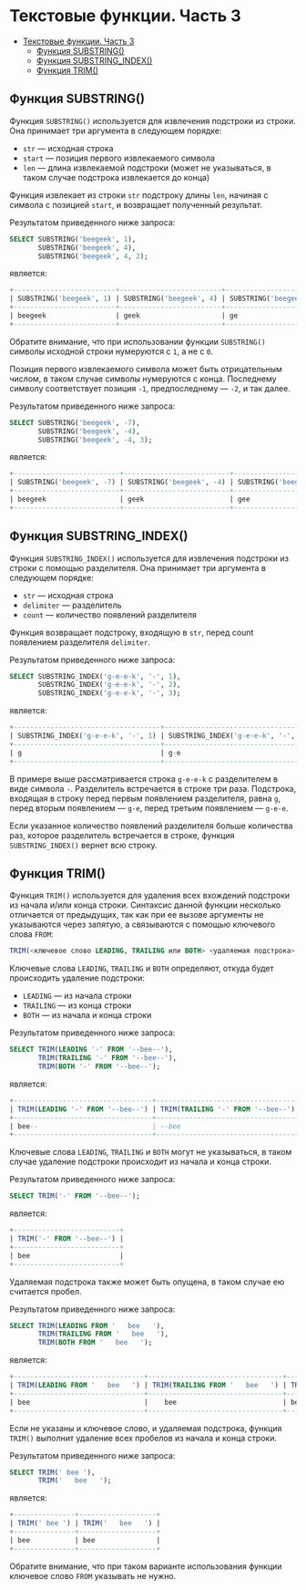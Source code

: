 # Текстовые функции. Часть 3

- [Текстовые функции. Часть 3](#текстовые-функции-часть-3)
  - [Функция SUBSTRING()](#функция-substring)
  - [Функция SUBSTRING\_INDEX()](#функция-substring_index)
  - [Функция TRIM()](#функция-trim)

## Функция SUBSTRING()

Функция `SUBSTRING()` используется для извлечения подстроки из строки. Она принимает три аргумента в следующем порядке:

- `str` — исходная строка
- `start` — позиция первого извлекаемого символа
- `len` — длина извлекаемой подстроки (может не указываться, в таком случае подстрока извлекается до конца)

Функция извлекает из строки `str` подстроку длины `len`, начиная с символа с позицией `start`, и возвращает полученный результат.

Результатом приведенного ниже запроса:

```sql
SELECT SUBSTRING('beegeek', 1),
       SUBSTRING('beegeek', 4),
       SUBSTRING('beegeek', 4, 2);
```

является:

```sql
+-------------------------+-------------------------+----------------------------+
| SUBSTRING('beegeek', 1) | SUBSTRING('beegeek', 4) | SUBSTRING('beegeek', 4, 2) |
+-------------------------+-------------------------+----------------------------+
| beegeek                 | geek                    | ge                         |
+-------------------------+-------------------------+----------------------------+
```

Обратите внимание, что при использовании функции `SUBSTRING()` символы исходной строки нумеруются с `1`, а не с `0`.

Позиция первого извлекаемого символа может быть отрицательным числом, в таком случае символы нумеруются с конца. Последнему символу соответствует позиция `-1`, предпоследнему — `-2`, и так далее.

Результатом приведенного ниже запроса:

```sql
SELECT SUBSTRING('beegeek', -7),
       SUBSTRING('beegeek', -4),
       SUBSTRING('beegeek', -4, 3);
```

является:

```sql
+--------------------------+--------------------------+-----------------------------+
| SUBSTRING('beegeek', -7) | SUBSTRING('beegeek', -4) | SUBSTRING('beegeek', -4, 3) |
+--------------------------+--------------------------+-----------------------------+
| beegeek                  | geek                     | gee                         |
+--------------------------+--------------------------+-----------------------------+
```

## Функция SUBSTRING_INDEX()

Функция `SUBSTRING_INDEX()` используется для извлечения подстроки из строки с помощью разделителя. Она принимает три аргумента в следующем порядке:

- `str` — исходная строка
- `delimiter` — разделитель
- `count` — количество появлений разделителя

Функция возвращает подстроку, входящую в `str`, перед count появлением разделителя `delimiter`.

Результатом приведенного ниже запроса:

```sql
SELECT SUBSTRING_INDEX('g-e-e-k', '-', 1),
       SUBSTRING_INDEX('g-e-e-k', '-', 2),
       SUBSTRING_INDEX('g-e-e-k', '-', 3);
```

является:

```sql
+------------------------------------+------------------------------------+------------------------------------+
| SUBSTRING_INDEX('g-e-e-k', '-', 1) | SUBSTRING_INDEX('g-e-e-k', '-', 2) | SUBSTRING_INDEX('g-e-e-k', '-', 3) |
+------------------------------------+------------------------------------+------------------------------------+
| g                                  | g-e                                | g-e-e                              |
+------------------------------------+------------------------------------+------------------------------------+
```

В примере выше рассматривается строка `g-e-e-k` с разделителем в виде символа `-`. Разделитель встречается в строке три раза. Подстрока, входящая в строку перед первым появлением разделителя, равна `g`, перед вторым появлением — `g-e`, перед третьим появлением — `g-e-e`.

Если указанное количество появлений разделителя больше количества раз, которое разделитель встречается в строке, функция `SUBSTRING_INDEX()` вернет всю строку.

## Функция TRIM()

Функция `TRIM()` используется для удаления всех вхождений подстроки из начала и/или конца строки. Синтаксис данной функции несколько отличается от предыдущих, так как при ее вызове аргументы не указываются через запятую, а связываются с помощью ключевого слова `FROM`:

```sql
TRIM(<ключевое слово LEADING, TRAILING или BOTH> <удаляемая подстрока> FROM <исходная строка>)
```

Ключевые слова `LEADING`, `TRAILING` и `BOTH` определяют, откуда будет происходить удаление подстроки:

- `LEADING` — из начала строки
- `TRAILING`  — из конца строки
- `BOTH` — из начала и конца строки

Результатом приведенного ниже запроса:

```sql
SELECT TRIM(LEADING '-' FROM '--bee--'),
       TRIM(TRAILING '-' FROM '--bee--'),
       TRIM(BOTH '-' FROM '--bee--');
```

является:

```sql
+----------------------------------+-----------------------------------+-------------------------------+
| TRIM(LEADING '-' FROM '--bee--') | TRIM(TRAILING '-' FROM '--bee--') | TRIM(BOTH '-' FROM '--bee--') |
+----------------------------------+-----------------------------------+-------------------------------+
| bee--                            | --bee                             | bee                           |
+----------------------------------+-----------------------------------+-------------------------------+
```

Ключевые слова `LEADING`, `TRAILING` и `BOTH` могут не указываться, в таком случае удаление подстроки происходит из начала и конца строки.

Результатом приведенного ниже запроса:

```sql
SELECT TRIM('-' FROM '--bee--');
```

является:

```sql
+--------------------------+
| TRIM('-' FROM '--bee--') |
+--------------------------+
| bee                      |
+--------------------------+
```

Удаляемая подстрока также может быть опущена, в таком случае ею считается пробел.

Результатом приведенного ниже запроса:

```sql
SELECT TRIM(LEADING FROM '   bee   '),
       TRIM(TRAILING FROM '   bee   '),
       TRIM(BOTH FROM '   bee   ');
```

является:

```sql
+--------------------------------+---------------------------------+-----------------------------+
| TRIM(LEADING FROM '   bee   ') | TRIM(TRAILING FROM '   bee   ') | TRIM(BOTH FROM '   bee   ') |
+--------------------------------+---------------------------------+-----------------------------+
| bee                            |    bee                          | bee                         |
+--------------------------------+---------------------------------+-----------------------------+
```

Если не указаны и ключевое слово, и удаляемая подстрока, функция `TRIM()` выполнит удаление всех пробелов из начала и конца строки.

Результатом приведенного ниже запроса:

```sql
SELECT TRIM(' bee '),
       TRIM('   bee   ');
```

является:

```sql
+---------------+-------------------+
| TRIM(' bee ') | TRIM('   bee   ') |
+---------------+-------------------+
| bee           | bee               |
+---------------+-------------------+
```

Обратите внимание, что при таком варианте использования функции ключевое слово `FROM` указывать не нужно.
